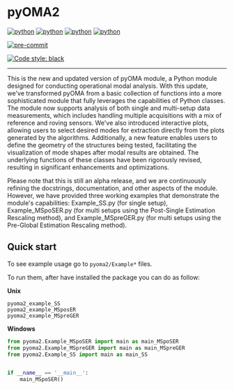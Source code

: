 # pyOMA2

[![python](https://img.shields.io/badge/Python-3.8-3776AB.svg?style=flat&logo=python&logoColor=white)](https://www.python.org)
[![python](https://img.shields.io/badge/Python-3.9-3776AB.svg?style=flat&logo=python&logoColor=white)](https://www.python.org)
[![python](https://img.shields.io/badge/Python-3.10-3776AB.svg?style=flat&logo=python&logoColor=white)](https://www.python.org)
[![python](https://img.shields.io/badge/Python-3.11-3776AB.svg?style=flat&logo=python&logoColor=white)](https://www.python.org)

[![pre-commit](https://img.shields.io/badge/pre--commit-enabled-brightgreen?logo=pre-commit&logoColor=white)](https://github.com/pre-commit/pre-commit)

[![Code style: black](https://img.shields.io/badge/code%20style-black-000000.svg)](https://github.com/psf/black)

_______________________

This is the new and updated version of pyOMA module, a Python module designed for conducting operational modal analysis. With this update, we've transformed pyOMA from a basic collection of functions into a more sophisticated module that fully leverages the capabilities of Python classes. The module now supports analysis of both single and multi-setup data measurements, which includes handling multiple acquisitions with a mix of reference and roving sensors. We've also introduced interactive plots, allowing users to select desired modes for extraction directly from the plots generated by the algorithms. Additionally, a new feature enables users to define the geometry of the structures being tested, facilitating the visualization of mode shapes after modal results are obtained. The underlying functions of these classes have been rigorously revised, resulting in significant enhancements and optimizations.

Please note that this is still an alpha release, and we are continuously refining the docstrings, documentation, and other aspects of the module. However, we have provided three working examples that demonstrate the module's capabilities: Example_SS.py (for single setup), Example_MSpoSER.py (for multi setups using the Post-Single Estimation Rescaling method), and Example_MSpreGER.py (for multi setups using the Pre-Global Estimation Rescaling method).

## Quick start

To see example usage go to `pyoma2/Example*` files.

To run them, after have installed the package you can do as follow:

**Unix**

```shell
pyoma2_example_SS
pyoma2_example_MSposER
pyoma2_example_MSpreGER
```

**Windows**

```python
from pyoma2.Example_MSpoSER import main as main_MSpoSER
from pyoma2.Example_MSpreGER import main as main_MSpreGER
from pyoma2.Example_SS import main as main_SS


if __name__ == '__main__':
    main_MSpoSER()
```
